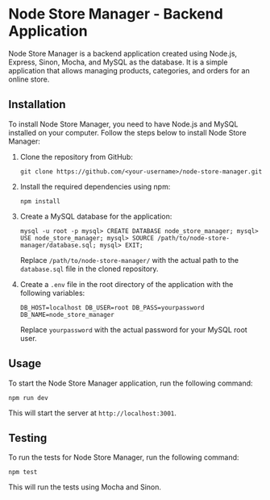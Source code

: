 # Node Store Manager - Backend Application

Node Store Manager is a backend application created using Node.js, Express, Sinon, Mocha, and MySQL as the database. It is a simple application that allows managing products, categories, and orders for an online store.

## Installation

To install Node Store Manager, you need to have Node.js and MySQL installed on your computer. Follow the steps below to install Node Store Manager:

1.  Clone the repository from GitHub:   

    `git clone https://github.com/<your-username>/node-store-manager.git` 
    
2.  Install the required dependencies using npm:

    `npm install` 
    
3.  Create a MySQL database for the application:    

    `mysql -u root -p
    mysql> CREATE DATABASE node_store_manager;
    mysql> USE node_store_manager;
    mysql> SOURCE /path/to/node-store-manager/database.sql;
    mysql> EXIT;` 
    
    Replace `/path/to/node-store-manager/` with the actual path to the `database.sql` file in the cloned repository.
    
4.  Create a `.env` file in the root directory of the application with the following variables:

    `DB_HOST=localhost
    DB_USER=root
    DB_PASS=yourpassword
    DB_NAME=node_store_manager` 
    
    Replace `yourpassword` with the actual password for your MySQL root user.
    

## Usage

To start the Node Store Manager application, run the following command:

`npm run dev` 

This will start the server at `http://localhost:3001`.

## Testing

To run the tests for Node Store Manager, run the following command:

`npm test` 

This will run the tests using Mocha and Sinon.

